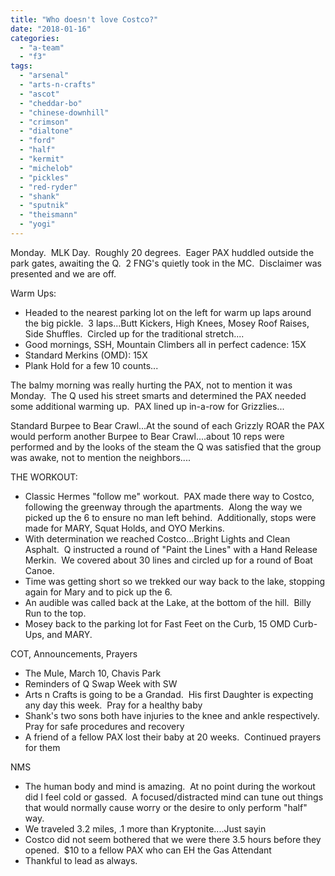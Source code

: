 ```yaml
---
title: "Who doesn't love Costco?"
date: "2018-01-16"
categories: 
  - "a-team"
  - "f3"
tags: 
  - "arsenal"
  - "arts-n-crafts"
  - "ascot"
  - "cheddar-bo"
  - "chinese-downhill"
  - "crimson"
  - "dialtone"
  - "ford"
  - "half"
  - "kermit"
  - "michelob"
  - "pickles"
  - "red-ryder"
  - "shank"
  - "sputnik"
  - "theismann"
  - "yogi"
---
```


Monday.  MLK Day.  Roughly 20 degrees.  Eager PAX huddled outside the park gates, awaiting the Q.  2 FNG's quietly took in the MC.  Disclaimer was presented and we are off.

Warm Ups:

- Headed to the nearest parking lot on the left for warm up laps around the big pickle.  3 laps...Butt Kickers, High Knees, Mosey Roof Raises, Side Shuffles.  Circled up for the traditional stretch....
- Good mornings, SSH, Mountain Climbers all in perfect cadence: 15X
- Standard Merkins (OMD): 15X
- Plank Hold for a few 10 counts...

The balmy morning was really hurting the PAX, not to mention it was Monday.  The Q used his street smarts and determined the PAX needed some additional warming up.  PAX lined up in-a-row for Grizzlies...

Standard Burpee to Bear Crawl...At the sound of each Grizzly ROAR the PAX would perform another Burpee to Bear Crawl....about 10 reps were performed and by the looks of the steam the Q was satisfied that the group was awake, not to mention the neighbors....

THE WORKOUT:

- Classic Hermes "follow me" workout.  PAX made there way to Costco, following the greenway through the apartments.  Along the way we picked up the 6 to ensure no man left behind.  Additionally, stops were made for MARY, Squat Holds, and OYO Merkins.
- With determination we reached Costco...Bright Lights and Clean Asphalt.  Q instructed a round of "Paint the Lines" with a Hand Release Merkin.  We covered about 30 lines and circled up for a round of Boat Canoe.
- Time was getting short so we trekked our way back to the lake, stopping again for Mary and to pick up the 6.
- An audible was called back at the Lake, at the bottom of the hill.  Billy Run to the top.
- Mosey back to the parking lot for Fast Feet on the Curb, 15 OMD Curb- Ups, and MARY.

COT, Announcements, Prayers

- The Mule, March 10, Chavis Park
- Reminders of Q Swap Week with SW
- Arts n Crafts is going to be a Grandad.  His first Daughter is expecting any day this week.  Pray for a healthy baby
- Shank's two sons both have injuries to the knee and ankle respectively.  Pray for safe procedures and recovery
- A friend of a fellow PAX lost their baby at 20 weeks.  Continued prayers for them

NMS

- The human body and mind is amazing.  At no point during the workout did I feel cold or gassed.  A focused/distracted mind can tune out things that would normally cause worry or the desire to only perform "half" way.
- We traveled 3.2 miles, .1 more than Kryptonite....Just sayin
- Costco did not seem bothered that we were there 3.5 hours before they opened.  $10 to a fellow PAX who can EH the Gas Attendant
- Thankful to lead as always.
